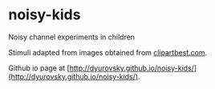 # noisy-kids
Noisy channel experiments in children

Stimuli adapted from images obtained from [clipartbest.com](http://clipartbest.com).

Github io page at [http://dyurovsky.github.io/noisy-kids/](http://dyurovsky.github.io/noisy-kids/).

